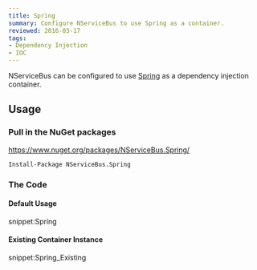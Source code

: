 ```yaml
---
title: Spring
summary: Configure NServiceBus to use Spring as a container.
reviewed: 2016-03-17
tags:
- Dependency Injection
- IOC
---
```



NServiceBus can be configured to use [Spring](http://www.springframework.net/) as a dependency injection container.


## Usage


### Pull in the NuGet packages

https://www.nuget.org/packages/NServiceBus.Spring/

    Install-Package NServiceBus.Spring


### The Code


#### Default Usage

snippet:Spring


#### Existing Container Instance

snippet:Spring_Existing
